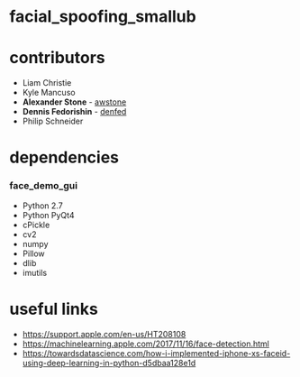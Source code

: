 # facial_spoofing_smallub

# contributors
* Liam Christie
* Kyle Mancuso
* **Alexander Stone** - [awstone](https://github.com/awstone)
* **Dennis Fedorishin** - [denfed](https://github.com/denfed)
* Philip Schneider

# dependencies

### face_demo_gui

* Python 2.7
* Python PyQt4
* cPickle
* cv2
* numpy
* Pillow
* dlib
* imutils

# useful links

* https://support.apple.com/en-us/HT208108
* https://machinelearning.apple.com/2017/11/16/face-detection.html
* https://towardsdatascience.com/how-i-implemented-iphone-xs-faceid-using-deep-learning-in-python-d5dbaa128e1d


